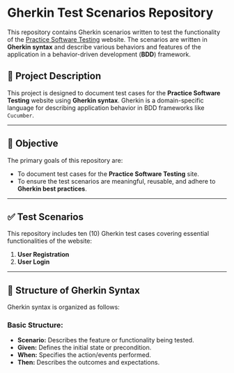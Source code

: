 
# Gherkin Test Scenarios Repository

This repository contains Gherkin scenarios written to test the functionality of the [Practice Software Testing](https://practicesoftwaretesting.com/) website. The scenarios are written in **Gherkin syntax** and describe various behaviors and features of the application in a behavior-driven development (**BDD**) framework.


## 📘 Project Description

This project is designed to document test cases for the **Practice Software Testing** website using **Gherkin syntax**. Gherkin is a domain-specific language for describing application behavior in BDD frameworks like `Cucumber`. 

---

## 🎯 Objective

The primary goals of this repository are:

- To document test cases for the **Practice Software Testing** site.
- To ensure the test scenarios are meaningful, reusable, and adhere to **Gherkin best practices**.

---

## ✅ Test Scenarios

This repository includes ten (10) Gherkin test cases covering essential functionalities of the website:

1. **User Registration**
2. **User Login**

---

## 🔧 Structure of Gherkin Syntax

Gherkin syntax is organized as follows:

### Basic Structure:
- **Scenario:** Describes the feature or functionality being tested.
- **Given:** Defines the initial state or precondition.
- **When:** Specifies the action/events performed.
- **Then:** Describes the outcomes and expectations.